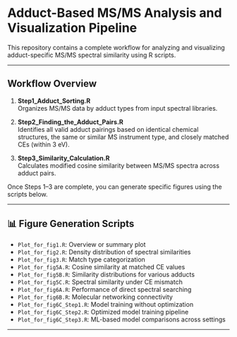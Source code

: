 # Adduct-Based MS/MS Analysis and Visualization Pipeline

This repository contains a complete workflow for analyzing and visualizing adduct-specific MS/MS spectral similarity using R scripts.

---

##  Workflow Overview

1. **Step1_Adduct_Sorting.R**  
   Organizes MS/MS data by adduct types from input spectral libraries.

2. **Step2_Finding_the_Adduct_Pairs.R**  
   Identifies all valid adduct pairings based on identical chemical structures, the same or similar MS instrument type, and closely matched CEs (within 3 eV).

3. **Step3_Similarity_Calculation.R**  
   Calculates modified cosine similarity between MS/MS spectra across adduct pairs.

Once Steps 1–3 are complete, you can generate specific figures using the scripts below.

---

## 📊 Figure Generation Scripts

- `Plot_for_fig1.R`: Overview or summary plot
- `Plot_for_fig2.R`: Density distribution of spectral similarities
- `Plot_for_fig3.R`: Match type categorization
- `Plot_for_fig5A.R`: Cosine similarity at matched CE values
- `Plot_for_fig5B.R`: Similarity distributions for various adducts
- `Plot_for_fig5C.R`: Spectral similarity under CE mismatch
- `Plot_for_fig6A.R`: Performance of direct spectral searching
- `Plot_for_fig6B.R`: Molecular networking connectivity
- `Plot_for_fig6C_Step1.R`: Model training without optimization
- `Plot_for_fig6C_Step2.R`: Optimized model training pipeline
- `Plot_for_fig6C_Step3.R`: ML-based model comparisons across settings

---

